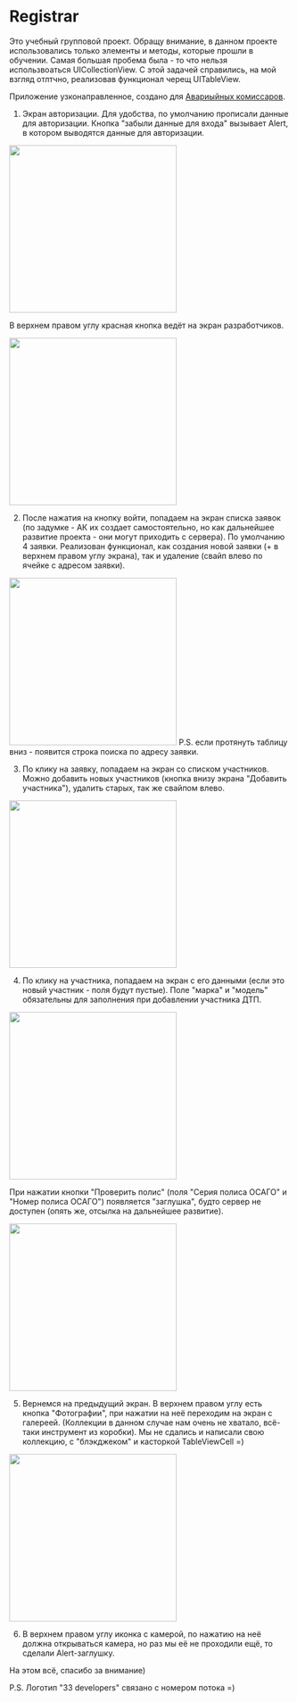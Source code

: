 # Registrar
Это учебный групповой проект.
Обращу внимание, в данном проекте использовались только элементы и методы, которые прошли в обучении. Самая большая пробема была - то что нельзя использвоаться UICollectionView. С этой задачей справились, на мой взгляд отлтчно, реализовав функционал черещ UITableView.

Приложение узконаправленное, создано для [Авариыйных комиссаров](https://ru.wikipedia.org/wiki/Аварийный_комиссар).
1. Экран авторизации. Для удобства, по умолчанию прописали данные для авторизации. Кнопка "забыли данные для входа" вызывает Alert, в котором выводятся данные для авторизации.

<img width="300" src="https://user-images.githubusercontent.com/121757460/225208990-edf225c2-83a5-4e10-a913-f92d8ec14bf4.png">

В верхнем правом углу красная кнопка ведёт на экран разработчиков.

<img width="300" src="https://user-images.githubusercontent.com/121757460/225206828-8299b846-8bb8-4d3e-8063-e418fa5d1482.png">

2. После нажатия на кнопку войти, попадаем на экран списка заявок (по задумке - АК их создает самостоятельно, но как дальнейшее развитие проекта - они могут приходить с сервера). По умолчанию 4 заявки. Реализован функционал, как создания новой заявки (+ в верхнем правом углу экрана), так и удаление (свайп влево по ячейке с адресом заявки).

<img width="300" src="https://user-images.githubusercontent.com/121757460/225206867-cab5319d-7a92-48ee-af2d-89fc61fe2bbf.png">
P.S. если протянуть таблицу вниз - появится строка поиска по адресу заявки.

3. По клику на заявку, попадаем на экран со списком участников. Можно добавить новых участников (кнопка внизу экрана "Добавить участника"), удалить старых, так же свайпом влево.
<img width="300" src="https://user-images.githubusercontent.com/121757460/225206926-7e21e9cb-66d9-4dad-861b-e59e74462033.png">

4. По клику на участника, попадаем на экран с его данными (если это новый участник - поля будут пустые). Поле "марка" и "модель" обязательны для заполнения при добавлении участника ДТП.

<img width="300" src="https://user-images.githubusercontent.com/121757460/225206972-027dee7a-4586-4d8d-8af8-235dd09dbb7c.png">

При нажатии кнопки "Проверить полис" (поля "Серия полиса ОСАГО" и "Номер полиса ОСАГО") появляется "заглушка", будто сервер не доступен (опять же, отсылка на дальнейшее развитие).

<img width="300" src="https://user-images.githubusercontent.com/121757460/225207046-60443245-9c53-4715-90fd-f1be1478d36e.png">

5. Вернемся на предыдущий экран. В верхнем правом углу есть кнопка "Фотографии", при нажатии на неё переходим на экран с галереей. (Коллекции в данном случае нам очень не хватало, всё-таки инструмент из коробки). Мы не сдались и написали свою коллекцию, с "блэкджеком" и  касторкой TableViewCell =)

<img width="300" src="https://user-images.githubusercontent.com/121757460/225207072-bd46e5a5-9dd7-427a-bda5-21fb48db713f.png">


6. В верхнем правом углу иконка с камерой, по нажатию на неё должна открываться камера, но раз мы её не проходили ещё, то сделали Alert-заглушку.

На этом всё, спасибо за внимание)

P.S. Логотип "33 developers" связано с номером потока =)
